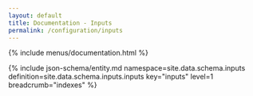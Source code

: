 ```yaml
---
layout: default
title: Documentation - Inputs
permalink: /configuration/inputs
---
```


{% include menus/documentation.html %}

{% include json-schema/entity.md namespace=site.data.schema.inputs definition=site.data.schema.inputs.inputs key="inputs" level=1 breadcrumb="indexes" %}
